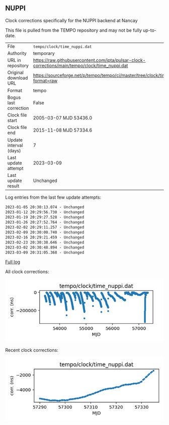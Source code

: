 
## NUPPI

Clock corrections specifically for the NUPPI backend at Nancay

This file is pulled from the TEMPO repository and may not be fully
up-to-date.

|     |     |
|:--- |:--- |
| File | `tempo/clock/time_nuppi.dat` |
| Authority | temporary |
| URL in repository | <https://raw.githubusercontent.com/ipta/pulsar-clock-corrections/main/tempo/clock/time_nuppi.dat> |
| Original download URL | <https://sourceforge.net/p/tempo/tempo/ci/master/tree/clock/time_nuppi.dat?format=raw> |
| Format | tempo |
| Bogus last correction | False |
| Clock file start | 2005-03-07 MJD 53436.0 |
| Clock file end | 2015-11-08 MJD 57334.6 |
| Update interval (days) | 7 |
| Last update attempt | 2023-03-09 |
| Last update result | Unchanged |

Log entries from the last few update attempts:
```
2023-01-05 20:30:13.074 - Unchanged
2023-01-12 20:29:56.730 - Unchanged
2023-01-19 20:29:27.528 - Unchanged
2023-01-26 20:27:52.764 - Unchanged
2023-02-02 20:29:11.257 - Unchanged
2023-02-09 20:30:00.740 - Unchanged
2023-02-16 20:29:21.459 - Unchanged
2023-02-23 20:30:38.646 - Unchanged
2023-03-02 20:30:48.894 - Unchanged
2023-03-09 20:31:05.368 - Unchanged
```
[Full log](https://raw.githubusercontent.com/ipta/pulsar-clock-corrections/main/log/tempo/clock/time_nuppi.dat.log)


All clock corrections:

![plot of all clock corrections](time_nuppi.dat.png "All corrections")

Recent clock corrections:

![plot of recent clock corrections](time_nuppi.dat.short.png "Recent corrections")

